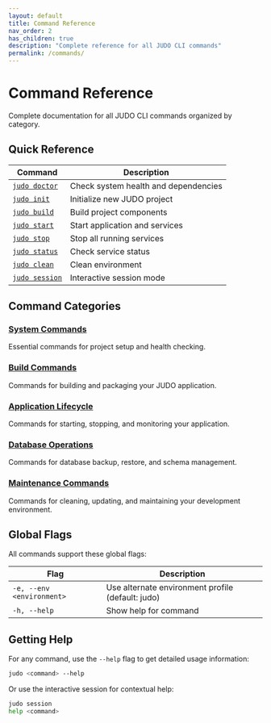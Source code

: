 ```yaml
---
layout: default
title: Command Reference
nav_order: 2
has_children: true
description: "Complete reference for all JUDO CLI commands"
permalink: /commands/
---
```


# Command Reference

Complete documentation for all JUDO CLI commands organized by category.

## Quick Reference

| Command | Description |
|---------|-------------|
| [`judo doctor`](doctor) | Check system health and dependencies |
| [`judo init`](init) | Initialize new JUDO project |
| [`judo build`](build) | Build project components |
| [`judo start`](start) | Start application and services |
| [`judo stop`](stop) | Stop all running services |
| [`judo status`](status) | Check service status |
| [`judo clean`](clean) | Clean environment |
| [`judo session`](session) | Interactive session mode |

## Command Categories

### [System Commands](system)
Essential commands for project setup and health checking.

### [Build Commands](build)
Commands for building and packaging your JUDO application.

### [Application Lifecycle](lifecycle)
Commands for starting, stopping, and monitoring your application.

### [Database Operations](database)
Commands for database backup, restore, and schema management.

### [Maintenance Commands](maintenance)
Commands for cleaning, updating, and maintaining your development environment.

## Global Flags

All commands support these global flags:

| Flag | Description |
|------|-------------|
| `-e, --env <environment>` | Use alternate environment profile (default: judo) |
| `-h, --help` | Show help for command |

## Getting Help

For any command, use the `--help` flag to get detailed usage information:

```bash
judo <command> --help
```

Or use the interactive session for contextual help:

```bash
judo session
help <command>
```